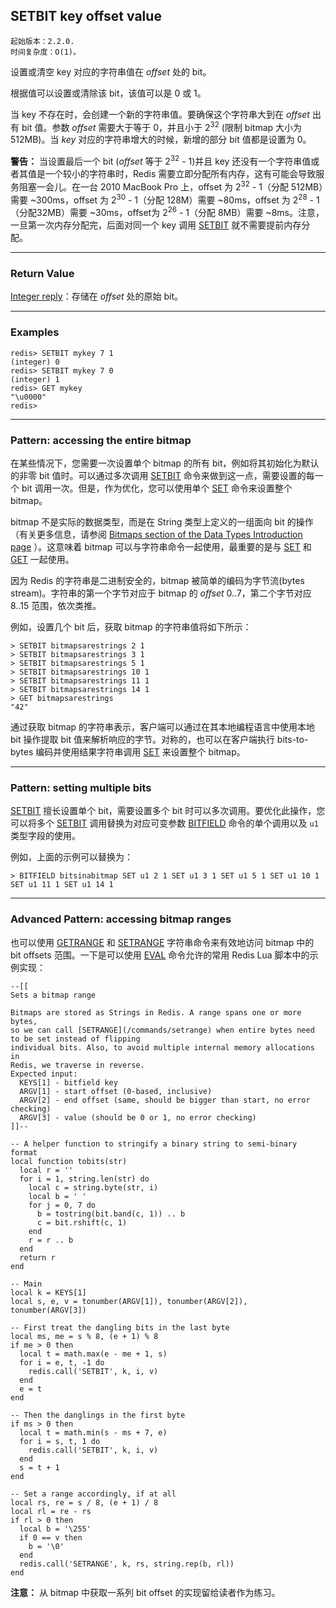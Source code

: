 ## SETBIT key offset value

    起始版本：2.2.0.
    时间复杂度：O(1)。

设置或清空 key 对应的字符串值在 _offset_ 处的 bit。

根据值可以设置或清除该 bit，该值可以是 0 或 1。

当 key 不存在时，会创建一个新的字符串值。要确保这个字符串大到在 _offset_ 出有 bit 值。参数 _offset_ 需要大于等于 0，并且小于 2<sup>32</sup> (限制 bitmap 大小为 512MB)。当 _key_ 对应的字符串增大的时候，新增的部分 bit 值都是设置为 0。

**警告：** 当设置最后一个 bit (_offset_ 等于 2<sup>32</sup> - 1)并且 key 还没有一个字符串值或者其值是一个较小的字符串时，Redis 需要立即分配所有内存，这有可能会导致服务阻塞一会儿。在一台 2010 MacBook Pro 上，offset 为 2<sup>32</sup> - 1（分配 512MB）需要 ~300ms，offset 为 2<sup>30</sup> - 1（分配 128M）需要 ~80ms，offset 为 2<sup>28</sup> - 1（分配32MB）需要 ~30ms，offset为 2<sup>26</sup> - 1（分配 8MB）需要 ~8ms。注意，一旦第一次内存分配完，后面对同一个 key 调用 [SETBIT](SETBIT.md) 就不需要提前内存分配。

---

### Return Value

[Integer reply](../topics/protocol.md#resp-integers)：存储在 _offset_ 处的原始 bit。

---

### Examples

```
redis> SETBIT mykey 7 1
(integer) 0
redis> SETBIT mykey 7 0
(integer) 1
redis> GET mykey
"\u0000"
redis> 
```

---

### Pattern: accessing the entire bitmap

在某些情况下，您需要一次设置单个 bitmap 的所有 bit，例如将其初始化为默认的非零 bit 值时。可以通过多次调用 [SETBIT](SETBIT.md) 命令来做到这一点，需要设置的每一个 bit 调用一次。但是，作为优化，您可以使用单个 [SET](SET.md) 命令来设置整个 bitmap。

bitmap 不是实际的数据类型，而是在 String 类型上定义的一组面向 bit 的操作（有关更多信息，请参阅 [Bitmaps section of the Data Types Introduction page](../topics/data-types-intro.md#bitmaps) ）。这意味着 bitmap 可以与字符串命令一起使用，最重要的是与 [SET](SET.md) 和 [GET](GET.md) 一起使用。

因为 Redis 的字符串是二进制安全的，bitmap 被简单的编码为字节流(bytes stream)。字符串的第一个字节对应于 bitmap 的 _offset_ 0..7，第二个字节对应 8..15 范围，依次类推。

例如，设置几个 bit 后，获取 bitmap 的字符串值将如下所示：

```
> SETBIT bitmapsarestrings 2 1
> SETBIT bitmapsarestrings 3 1
> SETBIT bitmapsarestrings 5 1
> SETBIT bitmapsarestrings 10 1
> SETBIT bitmapsarestrings 11 1
> SETBIT bitmapsarestrings 14 1
> GET bitmapsarestrings
"42"
```

通过获取 bitmap 的字符串表示，客户端可以通过在其本地编程语言中使用本地 bit 操作提取 bit 值来解析响应的字节。对称的，也可以在客户端执行 bits-to-bytes 编码并使用结果字符串调用 [SET](SET.md) 来设置整个 bitmap。

---

### Pattern: setting multiple bits

[SETBIT](SETBIT.md) 擅长设置单个 bit，需要设置多个 bit 时可以多次调用。要优化此操作，您可以将多个 [SETBIT](SETBIT.md) 调用替换为对应可变参数 [BITFIELD](BITFIELD.md) 命令的单个调用以及 `u1` 类型字段的使用。

例如，上面的示例可以替换为：

```
> BITFIELD bitsinabitmap SET u1 2 1 SET u1 3 1 SET u1 5 1 SET u1 10 1 SET u1 11 1 SET u1 14 1
```

---

### Advanced Pattern: accessing bitmap ranges

也可以使用 [GETRANGE](GETRANGE.md) 和 [SETRANGE](SETRANGE.md) 字符串命令来有效地访问 bitmap 中的 bit offsets 范围。一下是可以使用 [EVAL](EVAL.md) 命令允许的常用 Redis Lua 脚本中的示例实现：

```
--[[
Sets a bitmap range

Bitmaps are stored as Strings in Redis. A range spans one or more bytes,
so we can call [SETRANGE](/commands/setrange) when entire bytes need to be set instead of flipping
individual bits. Also, to avoid multiple internal memory allocations in
Redis, we traverse in reverse.
Expected input:
  KEYS[1] - bitfield key
  ARGV[1] - start offset (0-based, inclusive)
  ARGV[2] - end offset (same, should be bigger than start, no error checking)
  ARGV[3] - value (should be 0 or 1, no error checking)
]]--

-- A helper function to stringify a binary string to semi-binary format
local function tobits(str)
  local r = ''
  for i = 1, string.len(str) do
    local c = string.byte(str, i)
    local b = ' '
    for j = 0, 7 do
      b = tostring(bit.band(c, 1)) .. b
      c = bit.rshift(c, 1)
    end
    r = r .. b
  end
  return r
end

-- Main
local k = KEYS[1]
local s, e, v = tonumber(ARGV[1]), tonumber(ARGV[2]), tonumber(ARGV[3])

-- First treat the dangling bits in the last byte
local ms, me = s % 8, (e + 1) % 8
if me > 0 then
  local t = math.max(e - me + 1, s)
  for i = e, t, -1 do
    redis.call('SETBIT', k, i, v)
  end
  e = t
end

-- Then the danglings in the first byte
if ms > 0 then
  local t = math.min(s - ms + 7, e)
  for i = s, t, 1 do
    redis.call('SETBIT', k, i, v)
  end
  s = t + 1
end

-- Set a range accordingly, if at all
local rs, re = s / 8, (e + 1) / 8
local rl = re - rs
if rl > 0 then
  local b = '\255'
  if 0 == v then
    b = '\0'
  end
  redis.call('SETRANGE', k, rs, string.rep(b, rl))
end
```

**注意：** 从 bitmap 中获取一系列 bit offset 的实现留给读者作为练习。
